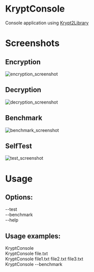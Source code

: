 # KryptConsole  
Console application using [Krypt2Library](https://github.com/Vennotius/Krypt2Library)

# Screenshots  
## Encryption  
![encryption_screenshot](https://user-images.githubusercontent.com/13497563/149098326-6027d303-d2ee-4b2d-be89-3d1cfe002340.png)
## Decryption  
![decryption_screenshot](https://user-images.githubusercontent.com/13497563/149098344-9d06b385-008b-40cf-b411-0af3c6e00897.png)
## Benchmark  
![benchmark_screenshot](https://user-images.githubusercontent.com/13497563/149098352-695dd564-ea57-440c-b77b-bf451a0ee239.png)
## SelfTest  
![test_screenshot](https://user-images.githubusercontent.com/13497563/149098359-fe05d553-8443-4b7b-a501-c753112c0387.png)

# Usage  

## Options:  
--test  
--benchmark   
--help   
  
## Usage examples:  
KryptConsole  
KryptConsole file.txt  
KryptConsole file1.txt file2.txt file3.txt  
KryptConsole --benchmark  
